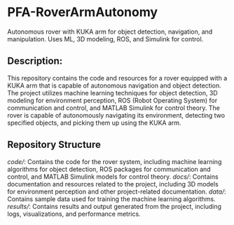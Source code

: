 # PFA-RoverArmAutonomy
Autonomous rover with KUKA arm for object detection, navigation, and manipulation. Uses ML, 3D modeling, ROS, and Simulink for control.




## Description: 
This repository contains the code and resources for a rover equipped with a KUKA arm that is capable of autonomous navigation and object detection. The project utilizes machine learning techniques for object detection, 3D modeling for environment perception, ROS (Robot Operating System) for communication and control, and MATLAB Simulink for control theory. The rover is capable of autonomously navigating its environment, detecting two specified objects, and picking them up using the KUKA arm.


## Repository Structure

*code/*: Contains the code for the rover system, including machine learning algorithms for object detection, ROS packages for communication and control, and MATLAB Simulink models for control theory.
*docs/*: Contains documentation and resources related to the project, including 3D models for environment perception and other project-related documentation.
*data/*: Contains sample data used for training the machine learning algorithms.
*results/*: Contains results and output generated from the project, including logs, visualizations, and performance metrics.
